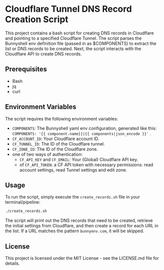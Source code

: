 # Cloudflare Tunnel DNS Record Creation Script

This project contains a bash script for creating DNS records in Cloudflare and pointing to a specified Cloudflare Tunnel.
The script parses the Bunnyshell env definition file (passed in as $COMPONENTS) to extract the list or DNS records to be created.
Next, the script interacts with the Cloudflare API to create DNS records.

## Prerequisites

- Bash
- jq
- curl

## Environment Variables

The script requires the following environment variables:

- `COMPONENTS`: The Bunnyshell yaml env configuration, generated like this:  `COMPONENTS: '{{ component.name}}|{{ components|json_encode }}'` .
- `CF_ACCOUNT_ID`: Your Cloudflare account ID.
- `CF_TUNNEL_ID`: The ID of the Cloudflare tunnel.
- `CF_ZONE_ID`: The ID of the Cloudflare zone.
- one of two ways of authentication:
  - `CF_API_KEY` and `CF_EMAIL`: Your (Global) Cloudflare API key.
  - of `CF_API_TOKEN`: a CF API token with necessary permissions: read account settings, read Tunnel settings and edit zone.
  
## Usage

To run the script, simply execute the `create_records.sh` file in your terminal/pipeline:

```bash
./create_records.sh
```

The script will print out the DNS records that need to be created, retrieve the initial settings from Cloudflare, and then create a record for each URL in the list. If a URL matches the pattern `bunnyenv.com`, it will be skipped.

## License

This project is licensed under the MIT License - see the LICENSE.md file for details.

